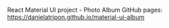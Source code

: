 React Material UI project - Photo Album
GitHub pages: https://danielatripon.github.io/material-ui-album
